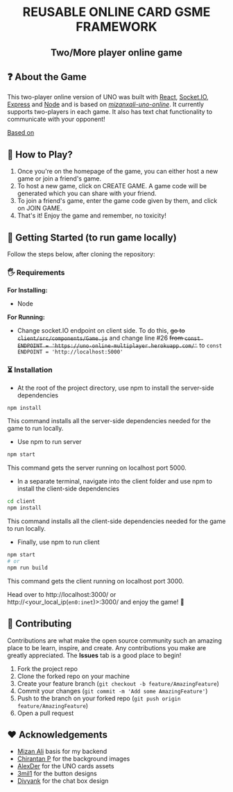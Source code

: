 <h1 align="center">REUSABLE ONLINE CARD GSME FRAMEWORK</h1>
<h2 align="center">Two/More player online game</h2>
<h3 align="center"></h3>

## ❓ About the Game

This two-player online version of UNO was built with [React](https://reactjs.org/), [Socket.IO](https://socket.io/), [Express](https://expressjs.com/) and [Node](https://nodejs.org/en/) and is based on [_mizanxali-uno-online_](https://github.com/mizanxali/uno-online). It currently supports two-players in each game. It also has text chat functionality to communicate with your opponent!

[Based on](https://www.youtube.com/watch?v=FBAJdbpFnjs)

## 🧐 How to Play?

1. Once you're on the homepage of the game, you can either host a new game or join a friend's game.
2. To host a new game, click on CREATE GAME. A game code will be generated which you can share with your friend.
3. To join a friend's game, enter the game code given by them, and click on JOIN GAME.
4. That's it! Enjoy the game and remember, no toxicity!

## 🏁 Getting Started (to run game locally)

Follow the steps below, after cloning the repository:

### 🖐 Requirements

**For Installing:**

- Node

**For Running:**

- Change socket.IO endpoint on client side. To do this, ~~go to `client/src/components/Game.js`~~ and change line #26 ~~from `const ENDPOINT = 'https://uno-online-multiplayer.herokuapp.com/'`~~ to `const ENDPOINT = 'http://localhost:5000'`

### ⏳ Installation

- At the root of the project directory, use npm to install the server-side dependencies

```bash
npm install
```

This command installs all the server-side dependencies needed for the game to run locally.

- Use npm to run server

```bash
npm start
```

This command gets the server running on localhost port 5000.

- In a separate terminal, navigate into the client folder and use npm to install the client-side dependencies

```bash
cd client
npm install
```

This command installs all the client-side dependencies needed for the game to run locally.

- Finally, use npm to run client

```bash
npm start 
# or
npm run build
```

This command gets the client running on localhost port 3000.

Head over to http://localhost:3000/ or http://<your_local_ip(```en0:inet```)>:3000/ and enjoy the game! 🎉


## 🤝 Contributing

Contributions are what make the open source community such an amazing place to be learn, inspire, and create. Any contributions you make are greatly appreciated. The **Issues** tab is a good place to begin!

1. Fork the project repo
2. Clone the forked repo on your machine
3. Create your feature branch (`git checkout -b feature/AmazingFeature`)
4. Commit your changes (`git commit -m 'Add some AmazingFeature'`)
5. Push to the branch on your forked repo (`git push origin feature/AmazingFeature`)
6. Open a pull request


## ❤️ Acknowledgements

* [Mizan Ali](https://github.com/mizanxali/uno-online) basis for my backend
* [Chirantan P](https://www.linkedin.com/in/chirantan-pradhan-76673019b/) for the background images
* [AlexDer](https://alexder.itch.io/) for the UNO cards assets
* [3mil1](https://codepen.io/3mil1) for the button designs
* [Divyank](https://codepen.io/Pahlaz) for the chat box design
